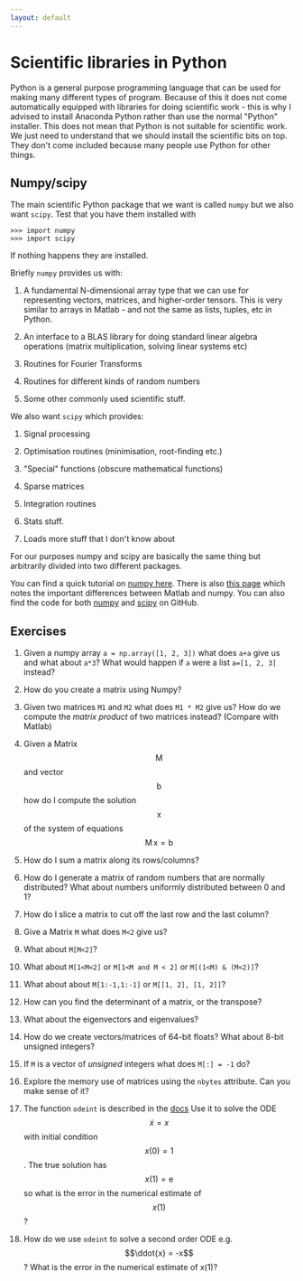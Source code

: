 ```yaml
---
layout: default
---
```


# Scientific libraries in Python

Python is a general purpose programming language that can be used for making
many different types of program. Because of this it does not come
automatically equipped with libraries for doing scientific work - this is why
I advised to install Anaconda Python rather than use the normal "Python"
installer. This does not mean that Python is not suitable for scientific work.
We just need to understand that we should install the scientific bits on top.
They don't come included because many people use Python for other things.

## Numpy/scipy

The main scientific Python package that we want is called `numpy` but we also
want `scipy`. Test that you have them installed with
~~~~
>>> import numpy
>>> import scipy
~~~~
If nothing happens they are installed.

Briefly `numpy` provides us with:

1. A fundamental N-dimensional array type that we can use for representing
   vectors, matrices, and higher-order tensors. This is very similar to arrays
   in Matlab - and not the same as lists, tuples, etc in Python.

2. An interface to a BLAS library for doing standard linear algebra operations
   (matrix multiplication, solving linear systems etc)

3. Routines for Fourier Transforms

4. Routines for different kinds of random numbers

5. Some other commonly used scientific stuff.

We also want `scipy` which provides:

1. Signal processing

2. Optimisation routines (minimisation, root-finding etc.)

3. "Special" functions (obscure mathematical functions)

4. Sparse matrices

5. Integration routines

6. Stats stuff.

7. Loads more stuff that I don't know about

For our purposes numpy and scipy are basically the same thing but arbitrarily
divided into two different packages.

You can find a quick tutorial on [numpy
here](https://docs.scipy.org/doc/numpy-dev/user/quickstart.html). There is
also [this
page](https://docs.scipy.org/doc/numpy-dev/user/numpy-for-matlab-users.html)
which notes the important differences between Matlab and numpy. You can also
find the code for both [numpy](https://github.com/numpy/numpy) and
[scipy](https://github.com/scipy/scipy) on GitHub.


## Exercises

1. Given a numpy array `a = np.array([1, 2, 3])` what does `a+a` give us and what
   about `a*3`? What would happen if `a` were a list `a=[1, 2, 3]` instead?

2. How do you create a matrix using Numpy?

3. Given two matrices `M1` and `M2` what does `M1 * M2` give us? How do we
   compute the *matrix product* of two matrices instead? (Compare with Matlab)

4. Given a Matrix $$\mathrm{M}$$ and vector $$\mathrm{b}$$ how do I compute
   the solution $$\mathrm{x}$$ of the system of equations $$\mathrm{M\,x =
   b}$$

5. How do I sum a matrix along its rows/columns?

6. How do I generate a matrix of random numbers that are normally distributed?
   What about numbers uniformly distributed between 0 and 1?

7. How do I slice a matrix to cut off the last row and the last column?

8. Give a Matrix `M` what does `M<2` give us?

8. What about `M[M<2]`?

9. What about `M[1<M<2]` or `M[1<M and M < 2]` or `M[(1<M) & (M<2)]`?

9. What about about `M[1:-1,1:-1]` or `M[[1, 2], [1, 2]]`?

9. How can you find the determinant of a matrix, or the transpose?

9. What about the eigenvectors and eigenvalues?

10. How do we create vectors/matrices of 64-bit floats? What about 8-bit
    unsigned integers?

10. If `M` is a vector of *unsigned* integers what does `M[:] = -1` do?

11. Explore the memory use of matrices using the `nbytes` attribute. Can you
    make sense of it?

12. The function `odeint` is described in the
    [docs](https://docs.scipy.org/doc/scipy/reference/generated/scipy.integrate.odeint.html)
    Use it to solve the ODE $$\dot{x} = x$$ with initial condition $$x(0)=1$$. The
    true solution has $$x(1)=\mathrm{e}$$ so what is the error in the
    numerical estimate of $$x(1)$$?

13. How do we use `odeint` to solve a second order ODE e.g. $$\ddot{x} = -x$$?
    What is the error in the numerical estimate of x(1)?
